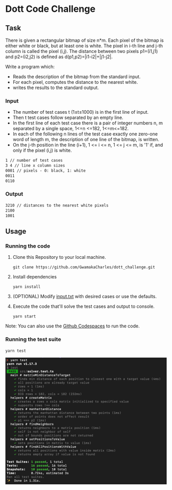 # Dott Code Challenge

## Task

There is given a rectangular bitmap of size n\*m. Each pixel of the bitmap is either white or black, but at least one is white. The pixel in i-th line and j-th column is called the pixel (i,j). The distance between two pixels p1=(i1,j1) and p2=(i2,j2) is defined as d(p1,p2)=|i1-i2|+|j1-j2|.

Write a program which:

- Reads the description of the bitmap from the standard input.
- For each pixel, computes the distance to the nearest white.
- writes the results to the standard output.

### Input

- The number of test cases t (1≤t≤1000) is in the first line of input.
- Then t test cases follow separated by an empty line.
- In the first line of each test case there is a pair of integer numbers n, m separated by a single space, 1<=n <=182, 1<=m<=182.
- In each of the following n lines of the test case exactly one zero-one word of length m, the description of one line of the bitmap, is written.
- On the j-th position in the line (i+1), 1 <= i <= n, 1 <= j <= m, is '1' if, and only if the pixel (i,j) is white.

```
1 // number of test cases
3 4 // line x column sizes
0001 // pixels - 0: black, 1: white
0011
0110
```

### Output

```
3210 // distances to the nearest white pixels
2100
1001
```

## Usage

### Running the code

1. Clone this Repository to your local machine.

   ```
   git clone https://github.com/GwamakaCharles/dott_challenge.git
   ```

2) Install dependencies

   ```
   yarn install
   ```

3) (OPTIONAL) Modify [input.txt](input.txt) with desired cases or use the defaults.

4) Execute the code that'll solve the test cases and output to console.

   ```
   yarn start
   ```

Note: You can also use the [Github Codespaces](https://codespaces.github.io/) to run the code.

### Running the test suite

    yarn test

![](test-suite.png)
